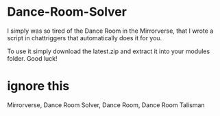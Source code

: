 # Dance-Room-Solver
I simply was so tired of the Dance Room in the Mirrorverse, that I wrote a script in chattriggers that automatically does it for you.

To use it simply download the latest.zip and extract it into your modules folder. Good luck!

# ignore this
Mirrorverse, Dance Room Solver, Dance Room, Dance Room Talisman

